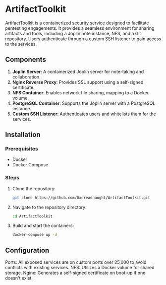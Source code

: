 # ArtifactToolkit

ArtifactToolkit is a containerized security service designed to facilitate pentesting engagements. It provides a seamless 
environment for sharing artifacts and tools, including a Joplin note instance, NFS, and a Git repository. Users authenticate 
through a custom SSH listener to gain access to the services.

## Components

1. **Joplin Server**: A containerized Joplin server for note-taking and collaboration.
2. **Nginx Reverse Proxy**: Provides SSL support using a self-signed certificate.
3. **NFS Container**: Enables network file sharing, mapping to a Docker volume.
4. **PostgreSQL Container**: Supports the Joplin server with a PostgreSQL instance.
5. **Custom SSH Listener**: Authenticates users and whitelists them for the services.

## Installation

### Prerequisites

- Docker
- Docker Compose

### Steps

1. Clone the repository:
   ```bash
   git clone https://github.com/0xdreadnaught/ArtifactToolkit.git
   ```

2. Navigate to the repository directory:
   ```bash
   cd ArtifactToolkit
   ```

3. Build and start the containers:
   ```bash
   docker-compose up -d
   ```
## Configuration

Ports: All exposed services are on custom ports over 25,000 to avoid conflicts with existing services.
NFS: Utilizes a Docker volume for shared storage.
Nginx: Generates a self-signed certificate on boot-up if one doesn't exist.
